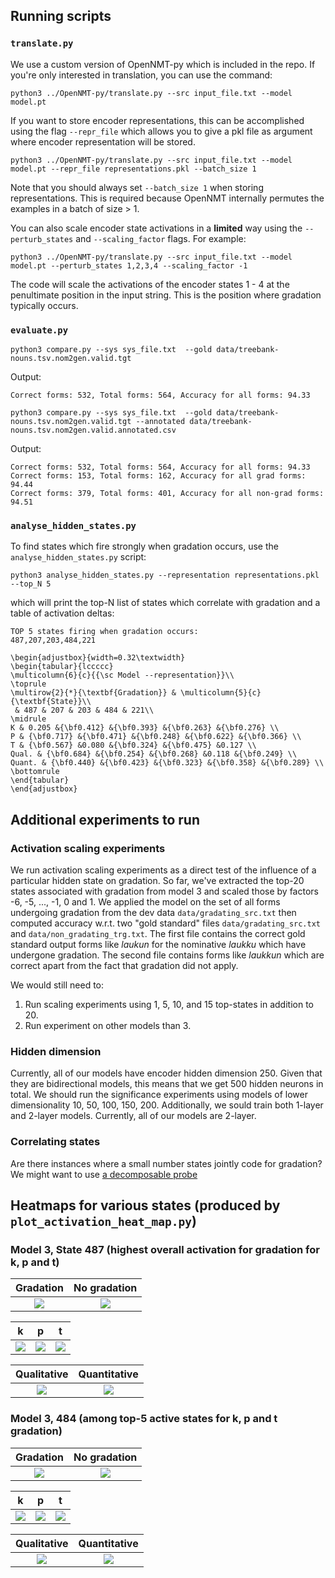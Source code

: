 ## Running scripts

### `translate.py`

We use a custom version of OpenNMT-py which is included in the repo. If you're only interested in translation, you can use the command:

```python3 ../OpenNMT-py/translate.py --src input_file.txt --model model.pt```

If you want to store encoder representations, this can be accomplished using the flag `--repr_file` which allows you to give a pkl file as argument where encoder representation will be stored.

```python3 ../OpenNMT-py/translate.py --src input_file.txt --model model.pt --repr_file representations.pkl --batch_size 1```

Note that you should always set `--batch_size 1` when storing representations. This is required because OpenNMT internally permutes the examples in a batch of size > 1.

You can also scale encoder state activations in a **limited** way using the `--perturb_states` and `--scaling_factor` flags. For example:

```python3 ../OpenNMT-py/translate.py --src input_file.txt --model model.pt --perturb_states 1,2,3,4 --scaling_factor -1```

The code will scale the activations of the encoder states 1 - 4 at the penultimate position in the input string. This is the position where gradation typically occurs.  

### `evaluate.py`

```python3 compare.py --sys sys_file.txt  --gold data/treebank-nouns.tsv.nom2gen.valid.tgt```

Output:
```
Correct forms: 532, Total forms: 564, Accuracy for all forms: 94.33
```

```python3 compare.py --sys sys_file.txt  --gold data/treebank-nouns.tsv.nom2gen.valid.tgt --annotated data/treebank-nouns.tsv.nom2gen.valid.annotated.csv```

Output:
```
Correct forms: 532, Total forms: 564, Accuracy for all forms: 94.33
Correct forms: 153, Total forms: 162, Accuracy for all grad forms: 94.44
Correct forms: 379, Total forms: 401, Accuracy for all non-grad forms: 94.51
```

### `analyse_hidden_states.py`

To find states which fire strongly when gradation occurs, use the `analyse_hidden_states.py` script:

```python3 analyse_hidden_states.py --representation representations.pkl --top_N 5```

which will print the top-N list of states which correlate with gradation and a table of activation deltas:

```
TOP 5 states firing when gradation occurs:
487,207,203,484,221

\begin{adjustbox}{width=0.32\textwidth}
\begin{tabular}{lccccc}
\multicolumn{6}{c}{{\sc Model --representation}}\\
\toprule
\multirow{2}{*}{\textbf{Gradation}} & \multicolumn{5}{c}{\textbf{State}}\\
 & 487 & 207 & 203 & 484 & 221\\
\midrule
K & 0.205 &{\bf0.412} &{\bf0.393} &{\bf0.263} &{\bf0.276} \\
P & {\bf0.717} &{\bf0.471} &{\bf0.248} &{\bf0.622} &{\bf0.366} \\
T & {\bf0.567} &0.080 &{\bf0.324} &{\bf0.475} &0.127 \\
Qual. & {\bf0.684} &{\bf0.254} &{\bf0.268} &0.118 &{\bf0.249} \\
Quant. & {\bf0.440} &{\bf0.423} &{\bf0.323} &{\bf0.358} &{\bf0.289} \\
\bottomrule
\end{tabular}
\end{adjustbox}
```

## Additional experiments to run

### Activation scaling experiments

We run activation scaling experiments as a direct test of the influence of a particular hidden state on gradation. So far, we've extracted the top-20 states associated with gradation from model 3 and scaled those by factors -6, -5, ..., -1, 0 and 1. We applied the model on the set of all forms undergoing gradation from the dev data `data/gradating_src.txt` then computed accuracy w.r.t. two "gold standard" files `data/gradating_src.txt` and `data/non_gradating_trg.txt`. The first file contains the correct gold standard output forms like _laukun_ for the nominative _laukku_ which have undergone gradation. The second file contains forms like _laukkun_ which are correct apart from the fact that gradation did not apply.

We would still need to:
1. Run scaling experiments using 1, 5, 10, and 15 top-states in addition to 20.
1. Run experiment on other models than 3.

### Hidden dimension

Currently, all of our models have encoder hidden dimension 250. Given that they are bidirectional models, this means that we get 500 hidden neurons in total. We should run the significance experiments using models of lower dimensionality 10, 50, 100, 150, 200. Additionally, we sould train both 1-layer and 2-layer models. Currently, all of our models are 2-layer. 

### Correlating states

Are there instances where a small number states jointly code for gradation? We might want to use [a decomposable probe](https://arxiv.org/pdf/2010.02812.pdf)

## Heatmaps for various states (produced by `plot_activation_heat_map.py`)

### Model 3, State 487 (highest overall activation for gradation for k, p and t)


Gradation            | No gradation
:-------------------------:|:-------------------------:
![](heatmaps/487_grad.png) |  ![](heatmaps/487_non_grad.png)

k            | p            | t
:-------------------------:|:-------------------------:|:-------------------------:
![](heatmaps/487_k.png) |  ![](heatmaps/487_p.png) | ![](heatmaps/487_t.png)

Qualitative            | Quantitative  
:-------------------------:|:-------------------------:
![](heatmaps/487_qual.png) |  ![](heatmaps/487_quant.png) 

### Model 3, 484 (among top-5 active states for k, p and t gradation)

Gradation            | No gradation
:-------------------------:|:-------------------------:
![](heatmaps/484_grad.png) |  ![](heatmaps/484_non_grad.png)

k            | p            | t
:-------------------------:|:-------------------------:|:-------------------------:
![](heatmaps/484_k.png) |  ![](heatmaps/484_p.png) | ![](heatmaps/484_t.png)

Qualitative            | Quantitative  
:-------------------------:|:-------------------------:
![](heatmaps/484_qual.png) |  ![](heatmaps/484_quant.png) 
